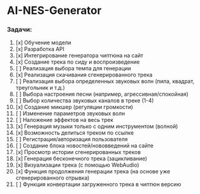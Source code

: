 # AI-NES-Generator
### Задачи:
1. [x] Обучение модели
2. [x] Разработка API
3. [x] Интегрирование генератора чиптюна на сайт
4. [x] Создание трека по сиду и воспроизведение
5. [ ] Реализация выбора темпа для генерации
6. [x] Реализация скачивания сгенерированного трека
7. [ ] Реализация выбора определенных звуковых волн (пила, квадрат, треугольник и т.д.)
8. [ ] Выбора настроения песни (например, агрессивная/спокойная)
9. [ ] Выбор количества звуковых каналов в треке (1-4)
10. [x] Создание микшер (регуляции громкости)
11. [ ] Изменение параметров звуковых волн
12. [ ] Наложение эффектов на весь трек
13. [x] Генерация музыки только с одним инструментом (волной)
14. [x] Возможность делиться треком по ссылке
15. [ ] Регистрация/авторизация пользователя
16. [ ] Создание блока новостей/нововведений на сайте
17. [x] Просмотр истории сгенерированных треков
18. [x] Генерация бесконечного трека (зацикливание)
19. [x] Визуализации трека (с помощью WebAudio)
20. [x] Функция продолжения генерации трека (на основе уже сгенерированного отрывка)
21. [ ] Функция конвертации загруженного трека в чиптюн версию
